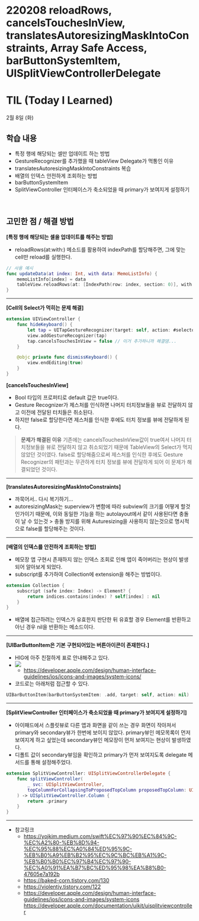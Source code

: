 # 220208 reloadRows, cancelsTouchesInView, translatesAutoresizingMaskIntoConstraints, Array Safe Access, barButtonSystemItem, UISplitViewControllerDelegate
# TIL (Today I Learned)

2월 8일 (화)

## 학습 내용
- 특정 행에 해당되는 셀만 업데이트 하는 방법
- GestureRecognizer를 추가했을 때 tableView Delegate가 먹통인 이유
- translatesAutoresizingMaskIntoConstraints 복습
- 배열의 인덱스 안전하게 조회하는 방법
- barButtonSystemItem
- SplitViewController 인터페이스가 축소되었을 때 primary가 보여지게 설정하기


&nbsp;

## 고민한 점 / 해결 방법

**[특정 행에 해당되는 셀을 업데이트를 해주는 방법]**

* reloadRows(at:with:) 메소드를 활용하여 indexPath를 할당해주면, 그에 맞는 cell만 reload를 실행한다.

```swift
// 사용 예시
func updateData(at index: Int, with data: MemoListInfo) {
    memoListInfo[index] = data
    tableView.reloadRows(at: [IndexPath(row: index, section: 0)], with: .none)
}
```
---

**[Cell의 Select가 먹히는 문제 해결]**
```swift
extension UIViewController {
    func hideKeyboard() {
        let tap = UITapGestureRecognizer(target: self, action: #selector(UIViewController.dismissKeyboard))
        view.addGestureRecognizer(tap)
        tap.cancelsTouchesInView = false // 이거 추가하니까 해결댐...
    }

    @objc private func dismissKeyboard() {
        view.endEditing(true)
    }
}
```
**[cancelsTouchesInView]**
* Bool 타입의 프로퍼티로 default 값은 true이다.
* Gesture Recognizer가 제스처를 인식하면 나머지 터치정보들을 뷰로 전달하지 않고 이전에 전달된 터치들은 취소된다.
* 하지만 false로 할당한다면 제스처를 인식한 후에도 터치 정보를 뷰에 전달하게 된다.

> **문제가 해결된 이유**
기존에는 cancelsTouchesInView값이 true여서 나머지 터치정보들을 뷰로 전달하지 않고 취소되었기 때문에 TableView의 Select가 먹지 않았던 것이였다. false로 할당해줌으로써 제스처를 인식한 후에도 Gesture Recognizer의 패턴과는 무관하게 터치 정보를 뷰에 전달하게 되어 이 문제가 해결되었던 것이다.

---

**[translatesAutoresizingMaskIntoConstraints]**
* 까묵어서.. 다시 복기하기...
* autoresizingMask는 superview가 변함에 따라 subview의 크기를 어떻게 할것인가이기 때문에, 이와 동일한 기능을 하는 autolayout에서 같이 사용된다면 충돌이 날 수 있는것 > 충돌 방지를 위해 Auturesizing을 사용하지 않는것으로 명시적으로 false를 할당해주는 것이다.

---

**[배열의 인덱스를 안전하게 조회하는 방법]**

* 메모장 앱 구현시 존재하지 않는 인덱스 조회로 인해 앱이 죽어버리는 현상이 발생되어 알아보게 되었다.
* subscript를 추가하여 Collection에 extension을 해주는 방법이다.

```swift
extension Collection {
    subscript (safe index: Index) -> Element? {
        return indices.contains(index) ? self[index] : nil
    }
}
```
* 배열에 접근하려는 인덱스가 유효한지 판단한 뒤 유효할 경우 Element를 반환하고 아닌 경우 nil을 반환하는 메소드이다.

---

**[UIBarButtonItem은 기본 구현되어있는 버튼아이콘이 존재한다.]**

* HIG에 아주 친절하게 표로 안내해주고 있다.
* ![](https://i.imgur.com/6cL2pyo.jpg)
    * https://developer.apple.com/design/human-interface-guidelines/ios/icons-and-images/system-icons/
* 코드로는 아래처럼 접근할 수 있다.
```swift
UIBarButtonItem(barButtonSystemItem: .add, target: self, action: nil)
```

---

**[SplitViewController 인터페이스가 축소되었을 때 primary가 보여지게 설정하기]**

* 아이패드에서 스플릿뷰로 다른 앱과 화면을 같이 쓰는 경우 화면이 작아져서 primary와 secondary뷰가 한번에 보이지 않았다. primary뷰인 메모목록이 먼저 보여지게 하고 싶었는데 secondary뷰인 메모장이 먼저 보여지는 현상이 발생하였다.
* 디폴트 값이 secondary뷰임을 확인하고 primary가 먼저 보여지도록 delegate 메서드를 통해 설정해주었다.
```swift
extension SplitViewController: UISplitViewControllerDelegate {
    func splitViewController(
        _ svc: UISplitViewController,
        topColumnForCollapsingToProposedTopColumn proposedTopColumn: UISplitViewController.Column
    ) -> UISplitViewController.Column {
        return .primary
    }
}
```

---

- 참고링크
    - https://yojkim.medium.com/swift%EC%97%90%EC%84%9C-%EC%A2%80-%EB%8D%94-%EC%95%88%EC%A0%84%ED%95%9C-%EB%B0%A9%EB%B2%95%EC%9C%BC%EB%A1%9C-%EB%B0%B0%EC%97%B4%EC%97%90-%EC%A0%91%EA%B7%BC%ED%95%98%EA%B8%B0-47605e7a192b
    - https://baked-corn.tistory.com/130
    - https://violentjy.tistory.com/122
    - https://developer.apple.com/design/human-interface-guidelines/ios/icons-and-images/system-icons
    https://developer.apple.com/documentation/uikit/uisplitviewcontroller
